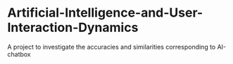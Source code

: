 # Artificial-Intelligence-and-User-Interaction-Dynamics
 A project to investigate the accuracies and similarities corresponding to AI-chatbox
